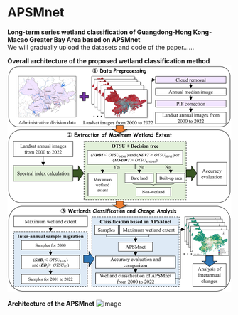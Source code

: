 # APSMnet
**Long-term series wetland classification of Guangdong-Hong Kong-Macao Greater Bay Area based on APSMnet**<br />
We will gradually upload the datasets and code of the paper......<br /> 

**Overall architecture of the proposed wetland classification method**
![image](https://github.com/louanjun/APSMnet/blob/main/pics_apsmnet/Overall%20architecture%20of%20the%20proposed%20wetland%20classification%20method2.jpg)<br />

**Architecture of the APSMnet**
![image](https://github.com/louanjun/APSMnet/blob/main/APSMnet3.jpg)<br />
